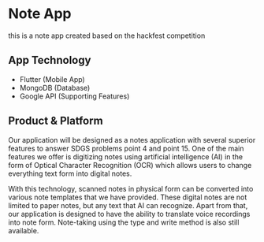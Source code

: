 # Note App
this is a note app created based on the hackfest competition

## App Technology
- Flutter (Mobile App)
- MongoDB (Database)
- Google API (Supporting Features)

## Product & Platform
Our application will be designed as a notes application with
several superior features to answer SDGS problems point 4
and point 15. One of the main features we offer is digitizing
notes using artificial intelligence (AI) in the form of Optical
Character Recognition (OCR) which allows users to change
everything text form into digital notes.

With this technology, scanned notes in physical form can be
converted into various note templates that we have provided.
These digital notes are not limited to paper notes, but any text
that AI can recognize. Apart from that, our application is
designed to have the ability to translate voice recordings into
note form. Note-taking using the type and write method is
also still available.
